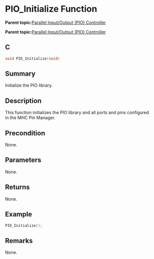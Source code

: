 # PIO\_Initialize Function

**Parent topic:**[Parallel Input/Output \(PIO\) Controller](GUID-6E00A15D-D08A-43FF-A05A-C91E7717B5DE.md)

**Parent topic:**[Parallel Input/Output \(PIO\) Controller](GUID-CDD19539-F154-487B-A93E-CE1F75932EB8.md)

## C

```c
void PIO_Initialize(void)
```

## Summary

Initialize the PIO library.

## Description

This function initializes the PIO library and all ports and pins configured<br />in the MHC Pin Manager.

## Precondition

None.

## Parameters

None.

## Returns

None.

## Example

```c
PIO_Initialize();
```

## Remarks

None.

